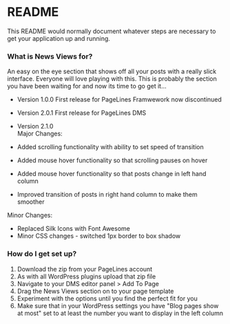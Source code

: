# README #

This README would normally document whatever steps are necessary to get your application up and running.

### What is News Views for? ###

An easy on the eye section that shows off all your posts with a really slick interface. Everyone will love playing with this. This is probably the section you have been waiting for and now its time to go get it...


* Version 1.0.0 
First release for PageLines Framwework now discontinued

* Version 2.0.1
First release for PageLines DMS

* Version 2.1.0<br />
Major Changes:
* Added scrolling functionality with ability to set speed of transition
* Added mouse hover functionality so that scrolling pauses on hover 
* Added mouse hover functionality so that posts change in left hand column
* Improved transition of posts in right hand column to make them smoother

Minor Changes:<br />
* Replaced Silk Icons with Font Awesome
* Minor CSS changes - switched 1px border to box shadow



### How do I get set up? ###

1. Download the zip from your PageLines account
2. As with all WordPress plugins upload that zip file
3. Navigate to your DMS editor panel > Add To Page
4. Drag the News Views section on to your page template
5. Experiment with the options until you find the perfect fit for you
6. Make sure that in your WordPress settings you have "Blog pages show at most" set to at least the number you want to display in the left column
